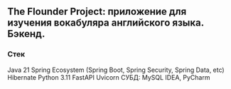## The Flounder Project: приложение для изучения вокабуляра английского языка. Бэкенд. 

### Стек 

Java 21 
Spring Ecosystem (Spring Boot, Spring Security, Spring Data, etc) 
Hibernate
Python 3.11
FastAPI
Uvicorn
СУБД: MySQL
IDEA, PyCharm


